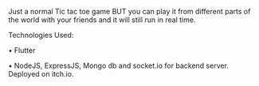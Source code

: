 Just a normal Tic tac toe game BUT you can play it from different parts of the world with your friends and it will still run in real time. 





Technologies Used: 





•	Flutter 






•	NodeJS, ExpressJS, Mongo db and socket.io for backend server. Deployed on itch.io. 

